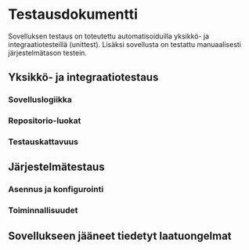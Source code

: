# Testausdokumentti

Sovelluksen testaus on toteutettu automatisoiduilla yksikkö- ja 
integraatiotesteillä (unittest). Lisäksi sovellusta on testattu 
manuaalisesti järjestelmätason testein.

## Yksikkö- ja integraatiotestaus

### Sovelluslogiikka

### Repositorio-luokat

### Testauskattavuus

## Järjestelmätestaus

### Asennus ja konfigurointi

### Toiminnallisuudet

## Sovellukseen jääneet tiedetyt laatuongelmat
